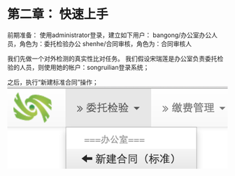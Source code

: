 # 第二章： 快速上手


前期准备：
使用administrator登录，建立如下用户：
bangong/办公室办公人员，角色为：委托检验办公
shenhe/合同审核，角色为：合同审核人


我们先做一个对外检测的真实性比对任务。
我们假设宋瑞莲是办公室负责委托检验的人员，则使用她的帐户：songruilian登录系统；

之后，执行“新建标准合同”操作；
![](new-contract.png)






